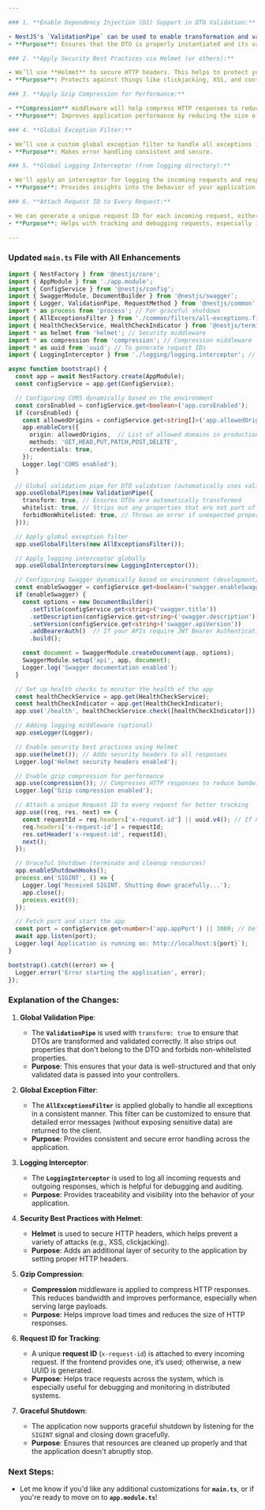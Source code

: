```yaml
---

### 1. **Enable Dependency Injection (DI) Support in DTO Validation:**

- NestJS's `ValidationPipe` can be used to enable transformation and validation. By enabling `transform: true`, it will automatically map the incoming request body to the DTO class, leveraging DI (Dependency Injection).
- **Purpose**: Ensures that the DTO is properly instantiated and its validations are automatically applied, making it more flexible for handling different objects.

### 2. **Apply Security Best Practices via Helmet (or others):**

- We’ll use **Helmet** to secure HTTP headers. This helps to protect your app from common security vulnerabilities.
- **Purpose**: Protects against things like clickjacking, XSS, and content sniffing.

### 3. **Apply Gzip Compression for Performance:**

- **Compression** middleware will help compress HTTP responses to reduce bandwidth usage and improve load times.
- **Purpose**: Improves application performance by reducing the size of the response body.

### 4. **Global Exception Filter:**

- We’ll use a custom global exception filter to handle all exceptions in a centralized manner. This filter will format the exceptions uniformly and ensure that no sensitive data is exposed.
- **Purpose**: Makes error handling consistent and secure.

### 5. **Global Logging Interceptor (from logging directory):**

- We'll apply an interceptor for logging the incoming requests and responses. This will allow us to log detailed information about each request, which can help with debugging and monitoring.
- **Purpose**: Provides insights into the behavior of your application and helps you track performance, request volume, and potential issues.

### 6. **Attach Request ID to Every Request:**

- We can generate a unique request ID for each incoming request, either by generating it on the backend or receiving it from the frontend. This ID will help trace requests across systems.
- **Purpose**: Helps with tracking and debugging requests, especially in distributed systems.

---
```


### **Updated `main.ts` File with All Enhancements**

```typescript
import { NestFactory } from '@nestjs/core';
import { AppModule } from './app.module';
import { ConfigService } from '@nestjs/config';
import { SwaggerModule, DocumentBuilder } from '@nestjs/swagger';
import { Logger, ValidationPipe, RequestMethod } from '@nestjs/common';
import * as process from 'process'; // For graceful shutdown
import { AllExceptionsFilter } from './common/filters/all-exceptions.filter'; // Custom global exception filter
import { HealthCheckService, HealthCheckIndicator } from '@nestjs/terminus'; // For health checks
import * as helmet from 'helmet'; // Security middleware
import * as compression from 'compression'; // Compression middleware
import * as uuid from 'uuid'; // To generate request IDs
import { LoggingInterceptor } from './logging/logging.interceptor'; // Logging interceptor

async function bootstrap() {
  const app = await NestFactory.create(AppModule);
  const configService = app.get(ConfigService);

  // Configuring CORS dynamically based on the environment
  const corsEnabled = configService.get<boolean>('app.corsEnabled');
  if (corsEnabled) {
    const allowedOrigins = configService.get<string[]>('app.allowedOrigins');
    app.enableCors({
      origin: allowedOrigins,  // List of allowed domains in production
      methods: 'GET,HEAD,PUT,PATCH,POST,DELETE',
      credentials: true,
    });
    Logger.log('CORS enabled');
  }

  // Global validation pipe for DTO validation (automatically uses validation rules)
  app.useGlobalPipes(new ValidationPipe({
    transform: true, // Ensures DTOs are automatically transformed
    whitelist: true, // Strips out any properties that are not part of the DTO
    forbidNonWhitelisted: true, // Throws an error if unexpected properties are included
  }));

  // Apply global exception filter
  app.useGlobalFilters(new AllExceptionsFilter());

  // Apply logging interceptor globally
  app.useGlobalInterceptors(new LoggingInterceptor());

  // Configuring Swagger dynamically based on environment (development/UAT)
  const enableSwagger = configService.get<boolean>('swagger.enableSwagger');
  if (enableSwagger) {
    const options = new DocumentBuilder()
      .setTitle(configService.get<string>('swagger.title'))
      .setDescription(configService.get<string>('swagger.description'))
      .setVersion(configService.get<string>('swagger.apiVersion'))
      .addBearerAuth()  // If your APIs require JWT Bearer Authentication
      .build();

    const document = SwaggerModule.createDocument(app, options);
    SwaggerModule.setup('api', app, document);
    Logger.log('Swagger documentation enabled');
  }

  // Set up health checks to monitor the health of the app
  const healthCheckService = app.get(HealthCheckService);
  const healthCheckIndicator = app.get(HealthCheckIndicator);
  app.use('/health', healthCheckService.check([healthCheckIndicator]));

  // Adding logging middleware (optional)
  app.useLogger(Logger);

  // Enable security best practices using Helmet
  app.use(helmet()); // Adds security headers to all responses
  Logger.log('Helmet security headers enabled');

  // Enable gzip compression for performance
  app.use(compression()); // Compresses HTTP responses to reduce bandwidth
  Logger.log('Gzip compression enabled');

  // Attach a unique Request ID to every request for better tracking
  app.use((req, res, next) => {
    const requestId = req.headers['x-request-id'] || uuid.v4(); // If no request ID is provided, generate one
    req.headers['x-request-id'] = requestId;
    res.setHeader('x-request-id', requestId);
    next();
  });

  // Graceful Shutdown (terminate and cleanup resources)
  app.enableShutdownHooks();
  process.on('SIGINT', () => {
    Logger.log('Received SIGINT. Shutting down gracefully...');
    app.close();
    process.exit(0);
  });

  // Fetch port and start the app
  const port = configService.get<number>('app.appPort') || 3000; // Default to port 3000
  await app.listen(port);
  Logger.log(`Application is running on: http://localhost:${port}`);
}

bootstrap().catch((error) => {
  Logger.error('Error starting the application', error);
});
```

### **Explanation of the Changes:**

1. **Global Validation Pipe**:
   - The **`ValidationPipe`** is used with `transform: true` to ensure that DTOs are transformed and validated correctly. It also strips out properties that don't belong to the DTO and forbids non-whitelisted properties.
   - **Purpose**: This ensures that your data is well-structured and that only validated data is passed into your controllers.

2. **Global Exception Filter**:
   - The **`AllExceptionsFilter`** is applied globally to handle all exceptions in a consistent manner. This filter can be customized to ensure that detailed error messages (without exposing sensitive data) are returned to the client.
   - **Purpose**: Provides consistent and secure error handling across the application.

3. **Logging Interceptor**:
   - The **`LoggingInterceptor`** is used to log all incoming requests and outgoing responses, which is helpful for debugging and auditing.
   - **Purpose**: Provides traceability and visibility into the behavior of your application.

4. **Security Best Practices with Helmet**:
   - **Helmet** is used to secure HTTP headers, which helps prevent a variety of attacks (e.g., XSS, clickjacking).
   - **Purpose**: Adds an additional layer of security to the application by setting proper HTTP headers.

5. **Gzip Compression**:
   - **Compression** middleware is applied to compress HTTP responses. This reduces bandwidth and improves performance, especially when serving large payloads.
   - **Purpose**: Helps improve load times and reduces the size of HTTP responses.

6. **Request ID for Tracking**:
   - A unique **request ID** (`x-request-id`) is attached to every incoming request. If the frontend provides one, it’s used; otherwise, a new UUID is generated.
   - **Purpose**: Helps trace requests across the system, which is especially useful for debugging and monitoring in distributed systems.

7. **Graceful Shutdown**:
   - The application now supports graceful shutdown by listening for the `SIGINT` signal and closing down gracefully.
   - **Purpose**: Ensures that resources are cleaned up properly and that the application doesn't abruptly stop.

### **Next Steps:**

- Let me know if you'd like any additional customizations for **`main.ts`**, or if you're ready to move on to **`app.module.ts`**!
